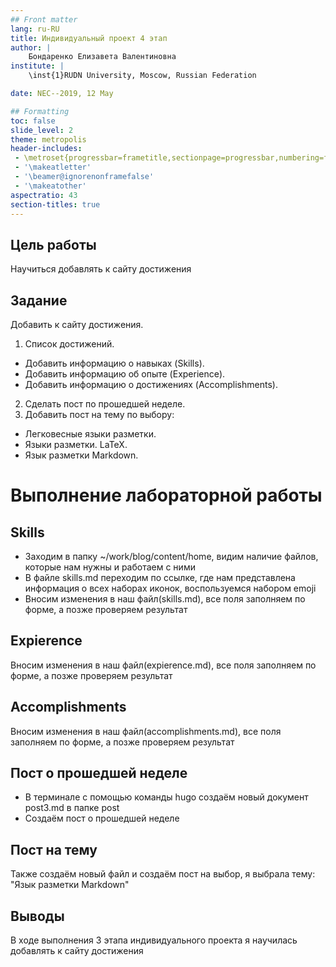```yaml
---
## Front matter
lang: ru-RU
title: Индивидуальный проект 4 этап
author: |
	Бондаренко Елизавета Валентиновна
institute: |
	\inst{1}RUDN University, Moscow, Russian Federation

date: NEC--2019, 12 May

## Formatting
toc: false
slide_level: 2
theme: metropolis
header-includes: 
 - \metroset{progressbar=frametitle,sectionpage=progressbar,numbering=fraction}
 - '\makeatletter'
 - '\beamer@ignorenonframefalse'
 - '\makeatother'
aspectratio: 43
section-titles: true
---
```


## Цель работы

Научиться добавлять к сайту достижения

## Задание

Добавить к сайту достижения.

1. Список достижений.
- Добавить информацию о навыках (Skills).
- Добавить информацию об опыте (Experience).
- Добавить информацию о достижениях (Accomplishments).
2. Сделать пост по прошедшей неделе.
3. Добавить пост на тему по выбору:
- Легковесные языки разметки.
- Языки разметки. LaTeX.
- Язык разметки Markdown.

# Выполнение лабораторной работы

## Skills
- Заходим в папку ~/work/blog/content/home, видим наличие файлов, которые нам нужны и работаем с ними 
- В файле skills.md переходим по ссылке, где нам представлена информация о всех наборах иконок, воспользуемся набором emoji
- Вносим изменения в наш файл(skills.md), все поля заполняем по форме, а позже проверяем результат 

## Expierence

Вносим изменения в наш файл(expierence.md), все поля заполняем по форме, а позже проверяем результат

## Accomplishments
 
Вносим изменения в наш файл(accomplishments.md), все поля заполняем по форме, а позже проверяем результат 

## Пост о прошедшей неделе

- В терминале с помощью команды hugo создаём новый документ post3.md в папке post 
- Создаём пост о прошедшей неделе 

## Пост на тему


Также создаём новый файл и создаём пост на выбор, я выбрала тему: "Язык разметки Markdown" 


## Выводы

В ходе выполнения 3 этапа индивидуального проекта я научилась добавлять к сайту достижения
